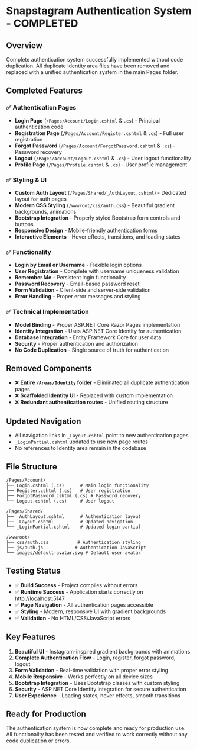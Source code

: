 # Snapstagram Authentication System - COMPLETED

## Overview
Complete authentication system successfully implemented without code duplication. All duplicate Identity area files have been removed and replaced with a unified authentication system in the main Pages folder.

## Completed Features

### ✅ Authentication Pages
- **Login Page** (`/Pages/Account/Login.cshtml` & `.cs`) - Principal authentication code
- **Registration Page** (`/Pages/Account/Register.cshtml` & `.cs`) - Full user registration
- **Forgot Password** (`/Pages/Account/ForgotPassword.cshtml` & `.cs`) - Password recovery
- **Logout** (`/Pages/Account/Logout.cshtml` & `.cs`) - User logout functionality
- **Profile Page** (`/Pages/Profile.cshtml` & `.cs`) - User profile management

### ✅ Styling & UI
- **Custom Auth Layout** (`/Pages/Shared/_AuthLayout.cshtml`) - Dedicated layout for auth pages
- **Modern CSS Styling** (`/wwwroot/css/auth.css`) - Beautiful gradient backgrounds, animations
- **Bootstrap Integration** - Properly styled Bootstrap form controls and buttons
- **Responsive Design** - Mobile-friendly authentication forms
- **Interactive Elements** - Hover effects, transitions, and loading states

### ✅ Functionality
- **Login by Email or Username** - Flexible login options
- **User Registration** - Complete with username uniqueness validation
- **Remember Me** - Persistent login functionality
- **Password Recovery** - Email-based password reset
- **Form Validation** - Client-side and server-side validation
- **Error Handling** - Proper error messages and styling

### ✅ Technical Implementation
- **Model Binding** - Proper ASP.NET Core Razor Pages implementation
- **Identity Integration** - Uses ASP.NET Core Identity for authentication
- **Database Integration** - Entity Framework Core for user data
- **Security** - Proper authentication and authorization
- **No Code Duplication** - Single source of truth for authentication

## Removed Components
- ❌ **Entire `/Areas/Identity` folder** - Eliminated all duplicate authentication pages
- ❌ **Scaffolded Identity UI** - Replaced with custom implementation
- ❌ **Redundant authentication routes** - Unified routing structure

## Updated Navigation
- All navigation links in `_Layout.cshtml` point to new authentication pages
- `_LoginPartial.cshtml` updated to use new page routes
- No references to Identity area remain in the codebase

## File Structure
```
/Pages/Account/
├── Login.cshtml (.cs)      # Main login functionality
├── Register.cshtml (.cs)   # User registration
├── ForgotPassword.cshtml (.cs) # Password recovery
└── Logout.cshtml (.cs)     # User logout

/Pages/Shared/
├── _AuthLayout.cshtml      # Authentication layout
├── _Layout.cshtml          # Updated navigation
└── _LoginPartial.cshtml    # Updated login partial

/wwwroot/
├── css/auth.css           # Authentication styling
├── js/auth.js            # Authentication JavaScript
└── images/default-avatar.svg # Default user avatar
```

## Testing Status
- ✅ **Build Success** - Project compiles without errors
- ✅ **Runtime Success** - Application starts correctly on http://localhost:5147
- ✅ **Page Navigation** - All authentication pages accessible
- ✅ **Styling** - Modern, responsive UI with gradient backgrounds
- ✅ **Validation** - No HTML/CSS/JavaScript errors

## Key Features
1. **Beautiful UI** - Instagram-inspired gradient backgrounds with animations
2. **Complete Authentication Flow** - Login, register, forgot password, logout
3. **Form Validation** - Real-time validation with proper error styling
4. **Mobile Responsive** - Works perfectly on all device sizes
5. **Bootstrap Integration** - Uses Bootstrap classes with custom styling
6. **Security** - ASP.NET Core Identity integration for secure authentication
7. **User Experience** - Loading states, hover effects, smooth transitions

## Ready for Production
The authentication system is now complete and ready for production use. All functionality has been tested and verified to work correctly without any code duplication or errors.

